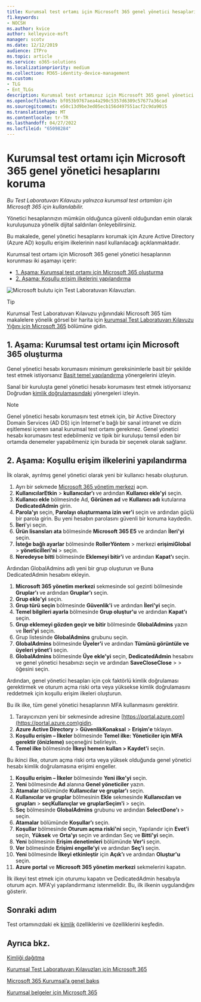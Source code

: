 ```yaml
---
title: Kurumsal test ortamı için Microsoft 365 genel yönetici hesaplarını koruma
f1.keywords:
- NOCSH
ms.author: kvice
author: kelleyvice-msft
manager: scotv
ms.date: 12/12/2019
audience: ITPro
ms.topic: article
ms.service: o365-solutions
ms.localizationpriority: medium
ms.collection: M365-identity-device-management
ms.custom:
- TLG
- Ent_TLGs
description: Kurumsal test ortamınız için Microsoft 365 genel yönetici hesaplarını korumak için bu adımları kullanın.
ms.openlocfilehash: bf053b9767aea4a290c5357d6309c57677a36cad
ms.sourcegitcommit: e50c13d9be3ed05ecb156d497551acf2c9da9015
ms.translationtype: MT
ms.contentlocale: tr-TR
ms.lasthandoff: 04/27/2022
ms.locfileid: "65098284"
---
```

# <a name="protect-global-administrator-accounts-in-your-microsoft-365-for-enterprise-test-environment"></a>Kurumsal test ortamı için Microsoft 365 genel yönetici hesaplarını koruma

*Bu Test Laboratuvarı Kılavuzu yalnızca kurumsal test ortamları için Microsoft 365 için kullanılabilir.*

Yönetici hesaplarınızın mümkün olduğunca güvenli olduğundan emin olarak kuruluşunuza yönelik dijital saldırıları önleyebilirsiniz. 

Bu makalede, genel yönetici hesaplarını korumak için Azure Active Directory (Azure AD) koşullu erişim ilkelerinin nasıl kullanılacağı açıklanmaktadır.

Kurumsal test ortamı için Microsoft 365 genel yönetici hesaplarının korunması iki aşamayı içerir:
- [1. Aşama: Kurumsal test ortamı için Microsoft 365 oluşturma](#phase-1-build-out-your-microsoft-365-for-enterprise-test-environment)
- [2. Aşama: Koşullu erişim ilkelerini yapılandırma](#phase-2-configure-conditional-access-policies)

![Microsoft bulutu için Test Laboratuvarı Kılavuzları.](../media/m365-enterprise-test-lab-guides/cloud-tlg-icon.png) 
    
> [!TIP]
> Kurumsal Test Laboratuvarı Kılavuzu yığınındaki Microsoft 365 tüm makalelere yönelik görsel bir harita için [kurumsal Test Laboratuvarı Kılavuzu Yığını için Microsoft 365](../downloads/Microsoft365EnterpriseTLGStack.pdf) bölümüne gidin.

## <a name="phase-1-build-out-your-microsoft-365-for-enterprise-test-environment"></a>1. Aşama: Kurumsal test ortamı için Microsoft 365 oluşturma

Genel yönetici hesabı korumasını minimum gereksinimlerle basit bir şekilde test etmek istiyorsanız [Basit temel yapılandırma](lightweight-base-configuration-microsoft-365-enterprise.md) yönergelerini izleyin.
  
Sanal bir kuruluşta genel yönetici hesabı korumasını test etmek istiyorsanız Doğrudan [kimlik doğrulamasındaki](pass-through-auth-m365-ent-test-environment.md) yönergeleri izleyin.
  
> [!NOTE]
> Genel yönetici hesabı korumasını test etmek için, bir Active Directory Domain Services (AD DS) için İnternet'e bağlı bir sanal intranet ve dizin eşitlemesi içeren sanal kurumsal test ortamı gerekmez. Genel yönetici hesabı korumasını test edebilmeniz ve tipik bir kuruluşu temsil eden bir ortamda denemeler yapabilmeniz için burada bir seçenek olarak sağlanır. 
  
## <a name="phase-2-configure-conditional-access-policies"></a>2. Aşama: Koşullu erişim ilkelerini yapılandırma

İlk olarak, ayrılmış genel yönetici olarak yeni bir kullanıcı hesabı oluşturun.

1. Ayrı bir sekmede [Microsoft 365 yönetim merkezi](https://admin.microsoft.com/) açın.
2. **KullanıcılarEtkin** >  **kullanıcılar'ı** ve ardından **Kullanıcı ekle'yi** seçin.
3. **Kullanıcı ekle** bölmesinde Ad, **Görünen ad** ve **Kullanıcı adı** kutularına **DedicatedAdmin** girin.
4. **Parola'yı** seçin, **Parolayı oluşturmama izin ver'i** seçin ve ardından güçlü bir parola girin. Bu yeni hesabın parolasını güvenli bir konuma kaydedin.
5. **İleri**'yi seçin.
6. **Ürün lisansları ata** bölmesinde **Microsoft 365 E5** ve ardından **İleri'yi** seçin.
7. **İsteğe bağlı ayarlar** bölmesinde **RollerYöntem** >  merkezi **erişimiGlobal** >  **yöneticiİleri'ni** >  seçin.
8. **Neredeyse bitti** bölmesinde **Eklemeyi bitir'i** ve ardından **Kapat'ı** seçin.

Ardından GlobalAdmins adlı yeni bir grup oluşturun ve Buna DedicatedAdmin hesabını ekleyin.

1. **Microsoft 365 yönetim merkezi** sekmesinde sol gezinti bölmesinde **Gruplar'ı** ve ardından **Gruplar'ı** seçin.
2. **Grup ekle'yi** seçin.
3. **Grup türü seçin** bölmesinde **Güvenlik'i** ve ardından **İleri'yi** seçin.
4. **Temel bilgileri ayarla** bölmesinde **Grup oluştur'u** ve ardından **Kapat'ı** seçin.
5. **Grup eklemeyi gözden geçir ve bitir** bölmesinde **GlobalAdmins** yazın ve **İleri'yi** seçin.
7. Grup listesinde **GlobalAdmins** grubunu seçin.
8. **GlobalAdmins** bölmesinde **Üyeler'i** ve ardından **Tümünü görüntüle ve üyeleri yönet'i** seçin.
9. **GlobalAdmins** bölmesinde **Üye ekle'yi** seçin, **DedicatedAdmin** hesabını ve genel yönetici hesabınızı seçin ve ardından **SaveCloseClose** >  >  öğesini seçin.

Ardından, genel yönetici hesapları için çok faktörlü kimlik doğrulaması gerektirmek ve oturum açma riski orta veya yüksekse kimlik doğrulamasını reddetmek için koşullu erişim ilkeleri oluşturun.

Bu ilk ilke, tüm genel yönetici hesaplarının MFA kullanmasını gerektirir.

1. Tarayıcınızın yeni bir sekmesinde adresine [https://portal.azure.com](https://portal.azure.com)gidin.
2. **Azure Active Directory** >  **GüvenlikKonaksal** >  **Erişim'e** tıklayın.
3. **Koşullu erişim – İlkeler** bölmesinde **Temel ilke: Yöneticiler için MFA gerektir (önizleme)** seçeneğini belirleyin.
4. **Temel ilke** bölmesinde **İlkeyi hemen kullan > Kaydet'i** seçin.

Bu ikinci ilke, oturum açma riski orta veya yüksek olduğunda genel yönetici hesabı kimlik doğrulamasına erişimi engeller.

1. **Koşullu erişim – İlkeler** bölmesinde **Yeni ilke'yi** seçin.
2. **Yeni** bölmesinde **Ad** alanına **Genel yöneticiler** yazın.
3. **Atamalar** bölümünde **Kullanıcılar ve gruplar'ı** seçin.
4. **Kullanıcılar ve gruplar** bölmesinin **Ekle** sekmesinde **Kullanıcıları ve grupları** >  **seçKullanıçlar ve** **gruplarSeçim'i** >  seçin.
5. **Seç** bölmesinde **GlobalAdmins** grubunu ve ardından **SelectDone'ı** >  seçin.
6. **Atamalar** bölümünde **Koşullar'ı** seçin.
7. **Koşullar** bölmesinde **Oturum açma riski'ni** seçin, Yapılandır için **Evet'i** seçin, **Yüksek** ve **Orta'yı** seçin ve ardından Seç ve **Bitti'yi** seçin. 
8. **Yeni** bölmesinin **Erişim denetimleri** bölümünde **Ver'i** seçin.
9. **Ver** bölmesinde **Erişimi engelle'yi** ve ardından **Seç'i** seçin.
10. **Yeni** bölmesinde **İlkeyi etkinleştir** için **Açık'ı** ve ardından **Oluştur'u** seçin.
11. **Azure portal** ve **Microsoft 365 yönetim merkezi** sekmelerini kapatın.

İlk ilkeyi test etmek için oturumu kapatın ve DedicatedAdmin hesabıyla oturum açın. MFA'yi yapılandırmanız istenmelidir. Bu, ilk ilkenin uygulandığını gösterir.

## <a name="next-step"></a>Sonraki adım

Test ortamınızdaki ek [kimlik](m365-enterprise-test-lab-guides.md#identity) özelliklerini ve özelliklerini keşfedin.

## <a name="see-also"></a>Ayrıca bkz.

[Kimliği dağıtma](deploy-identity-solution-overview.md)

[Kurumsal Test Laboratuvarı Kılavuzları için Microsoft 365](m365-enterprise-test-lab-guides.md)

[Microsoft 365 Kurumsal’a genel bakış](microsoft-365-overview.md)

[Kurumsal belgeler için Microsoft 365](/microsoft-365-enterprise/)
